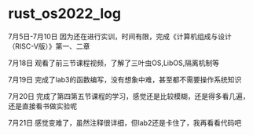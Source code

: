 # rust_os2022_log

7月5日-7月10日
因为还在进行实训，时间有限，完成《计算机组成与设计（RISC-V版）》第一、二章

7月18日
观看了前三节课程视频，了解了三叶虫OS,LibOS,隔离机制等

7月19日
完成了lab3的函数编写，没有想象中难，甚至都不需要操作系统知识

7月20日
完成了第四第五节课程的学习，感觉还是比较模糊，还是得多看几遍，还是直接看书做实验呢

7月21日
感觉变难了，虽然注释很详细，但lab2还是卡住了，我再看看代码吧